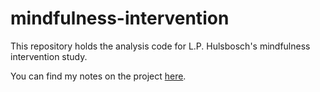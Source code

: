# mindfulness-intervention
This repository holds the analysis code for L.P. Hulsbosch's mindfulness intervention study.

You can find my notes on the project
[here](https://fresh-cartwheel-b71.notion.site/Mindfulness-Intervention-Study-a2e3d38d98a3413eb2fdc544745653e7).
